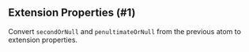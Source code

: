 ## Extension Properties (#1)

Convert `secondOrNull` and `penultimateOrNull` from the previous atom 
to extension properties.